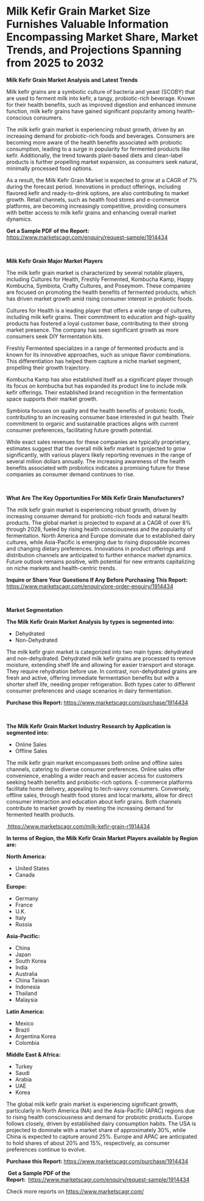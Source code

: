 <p><h1>Milk Kefir Grain Market Size Furnishes Valuable Information Encompassing Market Share, Market Trends, and Projections Spanning from 2025 to 2032</h1></p><p><strong>Milk Kefir Grain Market Analysis and Latest Trends</strong></p>
<p><p>Milk kefir grains are a symbiotic culture of bacteria and yeast (SCOBY) that are used to ferment milk into kefir, a tangy, probiotic-rich beverage. Known for their health benefits, such as improved digestion and enhanced immune function, milk kefir grains have gained significant popularity among health-conscious consumers. </p><p>The milk kefir grain market is experiencing robust growth, driven by an increasing demand for probiotic-rich foods and beverages. Consumers are becoming more aware of the health benefits associated with probiotic consumption, leading to a surge in popularity for fermented products like kefir. Additionally, the trend towards plant-based diets and clean-label products is further propelling market expansion, as consumers seek natural, minimally processed food options. </p><p>As a result, the Milk Kefir Grain Market is expected to grow at a CAGR of 7% during the forecast period. Innovations in product offerings, including flavored kefir and ready-to-drink options, are also contributing to market growth. Retail channels, such as health food stores and e-commerce platforms, are becoming increasingly competitive, providing consumers with better access to milk kefir grains and enhancing overall market dynamics.</p></p>
<p><strong>Get a Sample PDF of the Report:&nbsp;</strong> <a href="https://www.marketscagr.com/enquiry/request-sample/1914434?utm_campaign=1166&utm_medium=2&utm_source=Github&utm_content=ia&utm_term=14022025&utm_id=milk-kefir-grain">https://www.marketscagr.com/enquiry/request-sample/1914434</a></p>
<p>&nbsp;</p>
<p><strong>Milk Kefir Grain Major Market Players</strong></p>
<p><p>The milk kefir grain market is characterized by several notable players, including Cultures for Health, Freshly Fermented, Kombucha Kamp, Happy Kombucha, Symbiota, Crafty Cultures, and Poseymom. These companies are focused on promoting the health benefits of fermented products, which has driven market growth amid rising consumer interest in probiotic foods.</p><p>Cultures for Health is a leading player that offers a wide range of cultures, including milk kefir grains. Their commitment to education and high-quality products has fostered a loyal customer base, contributing to their strong market presence. The company has seen significant growth as more consumers seek DIY fermentation kits.</p><p>Freshly Fermented specializes in a range of fermented products and is known for its innovative approaches, such as unique flavor combinations. This differentiation has helped them capture a niche market segment, propelling their growth trajectory.</p><p>Kombucha Kamp has also established itself as a significant player through its focus on kombucha but has expanded its product line to include milk kefir offerings. Their established brand recognition in the fermentation space supports their market growth.</p><p>Symbiota focuses on quality and the health benefits of probiotic foods, contributing to an increasing consumer base interested in gut health. Their commitment to organic and sustainable practices aligns with current consumer preferences, facilitating future growth potential.</p><p>While exact sales revenues for these companies are typically proprietary, estimates suggest that the overall milk kefir market is projected to grow significantly, with various players likely reporting revenues in the range of several million dollars annually. The increasing awareness of the health benefits associated with probiotics indicates a promising future for these companies as consumer demand continues to rise.</p></p>
<p>&nbsp;</p>
<p><strong>What Are The Key Opportunities For Milk Kefir Grain Manufacturers?</strong></p>
<p><p>The milk kefir grain market is experiencing robust growth, driven by increasing consumer demand for probiotic-rich foods and natural health products. The global market is projected to expand at a CAGR of over 8% through 2028, fueled by rising health consciousness and the popularity of fermentation. North America and Europe dominate due to established dairy cultures, while Asia-Pacific is emerging due to rising disposable incomes and changing dietary preferences. Innovations in product offerings and distribution channels are anticipated to further enhance market dynamics. Future outlook remains positive, with potential for new entrants capitalizing on niche markets and health-centric trends.</p></p>
<p><strong>Inquire or Share Your Questions If Any Before Purchasing This Report:</strong> <a href="https://www.marketscagr.com/enquiry/pre-order-enquiry/1914434?utm_campaign=1166&utm_medium=2&utm_source=Github&utm_content=ia&utm_term=14022025&utm_id=milk-kefir-grain">https://www.marketscagr.com/enquiry/pre-order-enquiry/1914434</a></p>
<p>&nbsp;</p>
<p><strong>Market Segmentation</strong></p>
<p><strong>The Milk Kefir Grain Market Analysis by types is segmented into:</strong></p>
<p><ul><li>Dehydrated</li><li>Non-Dehydrated</li></ul></p>
<p><p>The milk kefir grain market is categorized into two main types: dehydrated and non-dehydrated. Dehydrated milk kefir grains are processed to remove moisture, extending shelf life and allowing for easier transport and storage. They require rehydration before use. In contrast, non-dehydrated grains are fresh and active, offering immediate fermentation benefits but with a shorter shelf life, needing proper refrigeration. Both types cater to different consumer preferences and usage scenarios in dairy fermentation.</p></p>
<p><strong>Purchase this Report:&nbsp;</strong><a href="https://www.marketscagr.com/purchase/1914434?utm_campaign=1166&utm_medium=2&utm_source=Github&utm_content=ia&utm_term=14022025&utm_id=milk-kefir-grain">https://www.marketscagr.com/purchase/1914434</a></p>
<p>&nbsp;</p>
<p><strong>The Milk Kefir Grain Market Industry Research by Application is segmented into:</strong></p>
<p><ul><li>Online Sales</li><li>Offline Sales</li></ul></p>
<p><p>The milk kefir grain market encompasses both online and offline sales channels, catering to diverse consumer preferences. Online sales offer convenience, enabling a wider reach and easier access for customers seeking health benefits and probiotic-rich options. E-commerce platforms facilitate home delivery, appealing to tech-savvy consumers. Conversely, offline sales, through health food stores and local markets, allow for direct consumer interaction and education about kefir grains. Both channels contribute to market growth by meeting the increasing demand for fermented health products.</p></p>
<p><a href="https://www.marketscagr.com/milk-kefir-grain-r1914434?utm_campaign=1166&utm_medium=2&utm_source=Github&utm_content=ia&utm_term=14022025&utm_id=milk-kefir-grain">&nbsp;https://www.marketscagr.com/milk-kefir-grain-r1914434</a></p>
<p><strong>In terms of Region, the Milk Kefir Grain Market Players available by Region are:</strong></p>
<p>
    <p> <strong> North America: </strong>
        <ul>
            <li>United States</li>
            <li>Canada</li>
        </ul>
        </p> 
    <p> <strong> Europe: </strong>
        <ul>
            <li>Germany</li>
            <li>France</li>
            <li>U.K.</li>
            <li>Italy</li>
            <li>Russia</li>
        </ul>
        </p> 
    <p> <strong> Asia-Pacific: </strong>
        <ul>
            <li>China</li>
            <li>Japan</li>
            <li>South Korea</li>
            <li>India</li>
            <li>Australia</li>
            <li>China Taiwan</li>
            <li>Indonesia</li>
            <li>Thailand</li>
            <li>Malaysia</li>
        </ul>
        </p> 
    <p> <strong> Latin America: </strong>
        <ul>
            <li>Mexico</li>
            <li>Brazil</li>
            <li>Argentina Korea</li>
            <li>Colombia</li>
        </ul>
        </p> 
    <p> <strong> Middle East & Africa: </strong>
        <ul>
            <li>Turkey</li>
            <li>Saudi</li>
            <li>Arabia</li>
            <li>UAE</li>
            <li>Korea</li>
        </ul>
    </p>
    </p>
<p><p>The global milk kefir grain market is experiencing significant growth, particularly in North America (NA) and the Asia-Pacific (APAC) regions due to rising health consciousness and demand for probiotic products. Europe follows closely, driven by established dairy consumption habits. The USA is projected to dominate with a market share of approximately 30%, while China is expected to capture around 25%. Europe and APAC are anticipated to hold shares of about 20% and 15%, respectively, as consumer preferences continue to evolve.</p></p>
<p><strong>Purchase this Report: </strong><a href="https://www.marketscagr.com/purchase/1914434?utm_campaign=1166&utm_medium=2&utm_source=Github&utm_content=ia&utm_term=14022025&utm_id=milk-kefir-grain">https://www.marketscagr.com/purchase/1914434</a></p>
<p>&nbsp;<strong>Get a Sample PDF of the Report:&nbsp;&nbsp;</strong><a href="https://www.marketscagr.com/enquiry/request-sample/1914434?utm_campaign=1166&utm_medium=2&utm_source=Github&utm_content=ia&utm_term=14022025&utm_id=milk-kefir-grain">https://www.marketscagr.com/enquiry/request-sample/1914434</a></p>
<p><strong></strong></p>
<p>Check more reports on <a href="https://www.marketscagr.com/?utm_campaign=1166&utm_medium=2&utm_source=Github&utm_content=ia&utm_term=14022025&utm_id=milk-kefir-grain">https://www.marketscagr.com/</a></p>